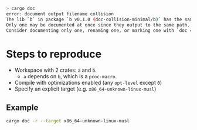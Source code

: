 ```sh
> cargo doc
error: document output filename collision
The lib `b` in package `b v0.1.0 (doc-collision-minimal/b)` has the same name as the lib `b` in package `b v0.1.0 (doc-collision-minimal/b)`.
Only one may be documented at once since they output to the same path.
Consider documenting only one, renaming one, or marking one with `doc = false` in Cargo.toml.
```

# Steps to reproduce

- Workspace with 2 crates: `a` and `b`.
  - `a` depends on `b`, which is a `proc-macro`.
- Compile with optimizations enabled (any `opt-level` except `0`)
- Specify an explicit target (e.g. `x86_64-unknown-linux-musl`)

## Example

```sh
cargo doc -r --target x86_64-unknown-linux-musl
```
